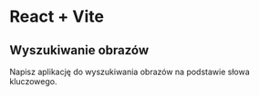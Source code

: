 # React + Vite

## Wyszukiwanie obrazów
Napisz aplikację do wyszukiwania obrazów na podstawie słowa kluczowego. 
